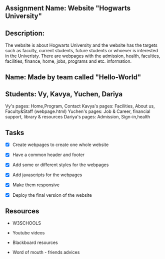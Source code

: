 ## Assignment Name: Website  "Hogwarts University" 

## Description: 
The website is about Hogwarts University and the website has the targets such as faculty, current students, future students or whoever is interested in the Univeristy. There are webpages with the admission, health, faculties, facilities, finance, home, jobs, programs and etc. information. 

## Name: Made by team called "Hello-World" 



## Students: Vy, Kavya, Yuchen, Dariya

Vy's pages: Home,Program, Contact
Kavya's pages: Facilities, About us, Faculty&Staff (webpage.html)
Yuchen's pages: Job & Career, financial support, library & resources
Dariya's pages: Admission, Sign-in,health 

## Tasks

- [x] Create webpages to create one whole website

- [x] Have a common header and footer

- [x] Add some or different styles for the webpages

- [x] Add javascripts for the webpages 

- [x] Make them responsive 

- [x] Deploy the final version of the website 








## Resources

- W3SCHOOLS

- Youtube videos 

- Blackboard resources 

- Word of mouth - friends advices

